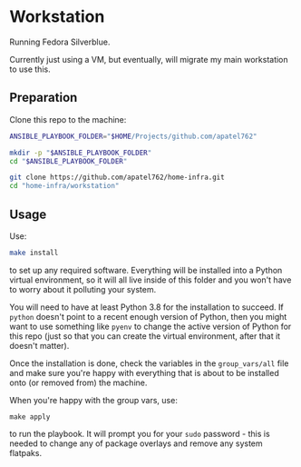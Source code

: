 # Workstation

Running Fedora Silverblue.

Currently just using a VM, but eventually, will migrate my main workstation to use this.

## Preparation

Clone this repo to the machine:

```bash
ANSIBLE_PLAYBOOK_FOLDER="$HOME/Projects/github.com/apatel762"

mkdir -p "$ANSIBLE_PLAYBOOK_FOLDER"
cd "$ANSIBLE_PLAYBOOK_FOLDER"

git clone https://github.com/apatel762/home-infra.git
cd "home-infra/workstation"
```

## Usage

Use:

```bash
make install
```

to set up any required software. Everything will be installed into a Python virtual environment, so it will all live inside of this folder and you won't have to worry about it polluting your system.

You will need to have at least Python 3.8 for the installation to succeed. If `python` doesn't point to a recent enough version of Python, then you might want to use something like `pyenv` to change the active version of Python for this repo (just so that you can create the virtual environment, after that it doesn't matter).

Once the installation is done, check the variables in the `group_vars/all` file and make sure you're happy with everything that is about to be installed onto (or removed from) the machine.

When you're happy with the group vars, use:

```
make apply
```

to run the playbook. It will prompt you for your `sudo` password - this is needed to change any of package overlays and remove any system flatpaks.
